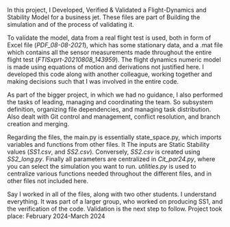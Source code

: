 
In this project, I Developed, Verified & Validated a Flight-Dynamics and Stability Model for a business jet. These files are part of Building the simulation and of the process of validating it.

To validate the model, data from a real flight test is used, both in form of Excel file (*PDF_08-08-2021*), which has some stationary data, and a .mat file which contains all the sensor measurements made throughout the entire flight test (*FTISxprt-20210808_143959*). The flight dynamics numeric model is made using equations of motion and derivations not justified here. I developed this code along with another colleague, working together and making decisions such that I was involved in the entire code.

As part of the bigger project, in which we had no guidance, I also performed the tasks of leading, managing and coordinating the team. So subsystem definition, organizing file dependencies, and managing task distribution. Also dealt with Git control and management, conflict resolution, and branch creation and merging. 

Regarding the files, the main.py is essentially state_space.py, which imports variables and functions from other files. It 
The inputs are Static Stability values (*SS1.csv*, and *SS2.csv*). Conversely, *SS2.csv* is created using *SS2_long.py*. 
Finally all parameters are centralized in *Cit_par24.py*, where you can select the simulation you want to run. *utilities.py* is used to centralize various functions needed throughout the different files, and in other files not included here.

Say I worked in all of the files, along with two other students. I understand everything. It was part of a larger group, who worked on producing SS1, and the verification of the code. Validation is the next step to follow. 
Project took place: February 2024-March 2024